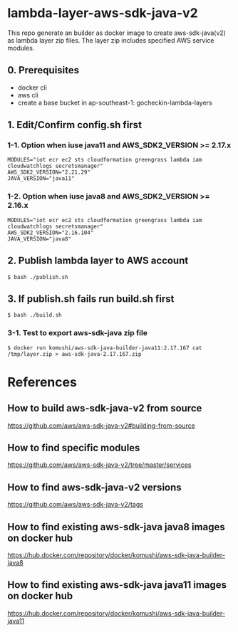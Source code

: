# lambda-layer-aws-sdk-java-v2
This repo generate an builder as docker image to create aws-sdk-java(v2) as lambda layer zip files. The layer zip includes specified AWS service modules.

## 0. Prerequisites
* docker cli
* aws cli
* create a base bucket in ap-southeast-1: gocheckin-lambda-layers

## 1. Edit/Confirm config.sh first
### 1-1. Option when iuse java11 and AWS_SDK2_VERSION >= 2.17.x
```
MODULES="iot ecr ec2 sts cloudformation greengrass lambda iam cloudwatchlogs secretsmanager"
AWS_SDK2_VERSION="2.21.29"
JAVA_VERSION="java11"
```

### 1-2. Option when iuse java8 and AWS_SDK2_VERSION >= 2.16.x
```
MODULES="iot ecr ec2 sts cloudformation greengrass lambda iam cloudwatchlogs secretsmanager"
AWS_SDK2_VERSION="2.16.104"
JAVA_VERSION="java8"
```

## 2. Publish lambda layer to AWS account

```
$ bash ./publish.sh
```

## 3. If publish.sh fails run build.sh first

```
$ bash ./build.sh
```

### 3-1. Test to export aws-sdk-java zip file

```
$ docker run komushi/aws-sdk-java-builder-java11:2.17.167 cat /tmp/layer.zip > aws-sdk-java-2.17.167.zip
```

# References
## How to build aws-sdk-java-v2 from source
https://github.com/aws/aws-sdk-java-v2#building-from-source

## How to find specific modules
https://github.com/aws/aws-sdk-java-v2/tree/master/services

## How to find aws-sdk-java-v2 versions
https://github.com/aws/aws-sdk-java-v2/tags

## How to find existing aws-sdk-java java8 images on docker hub
https://hub.docker.com/repository/docker/komushi/aws-sdk-java-builder-java8

## How to find existing aws-sdk-java java11 images on docker hub
https://hub.docker.com/repository/docker/komushi/aws-sdk-java-builder-java11